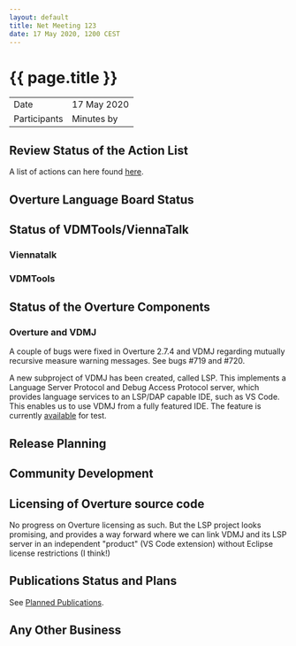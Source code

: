 ```yaml
---
layout: default
title: Net Meeting 123
date: 17 May 2020, 1200 CEST
---
```


<script src="http://code.jquery.com/jquery-1.11.1.min.js">
</script>
<script src="/javascripts/edit.js"></script>
<script>setEditButonNm();</script>

# {{ page.title }}

|||
|---|---|
| Date | 17 May 2020 |
| Participants  |   Minutes by  |

## Review Status of the Action List

A list of actions can here found [here](https://github.com/overturetool/overturetool.github.io/issues?q=is%3Aissue+is%3Aopen+label%3A%22action+net-meeting%22).



## Overture Language Board Status


## Status of VDMTools/ViennaTalk

### Viennatalk

### VDMTools

##  Status of the Overture Components

### Overture and VDMJ

A couple of bugs were fixed in Overture 2.7.4 and VDMJ regarding mutually recursive measure warning messages. See bugs #719 and #720.

A new subproject of VDMJ has been created, called LSP. This implements a Language Server Protocol and Debug Access Protocol server, which provides language services to an LSP/DAP capable IDE, such as VS Code. This enables us to use VDMJ from a fully featured IDE. The feature is currently [available](https://github.com/nickbattle/vdmj/tree/master/LSP) for test.

##  Release Planning


##  Community Development


##  Licensing of Overture source code

No progress on Overture licensing as such. But the LSP project looks promising, and provides a way forward where we can link VDMJ and its LSP server in an independent "product" (VS Code extension) without Eclipse license restrictions (I think!)

##  Publications Status and Plans

See [Planned Publications](http://overturetool.org/publications/PlannedPublications.html).


##  Any Other Business


<div id="edit_page_div"></div>


